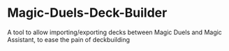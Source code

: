 # Magic-Duels-Deck-Builder
A tool to allow importing/exporting decks between Magic Duels and Magic Assistant, to ease the pain of deckbuilding
